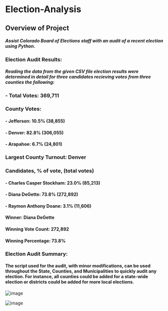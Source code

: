 # Election-Analysis
## Overview of Project
##### Assist Colorado Board of Elections staff with an audit of a recent election using Python.
### Election Audit Results:
##### Reading the data from the given CSV file election results were determined in detail for three candidates recieving votes from three counties the following:
### - Total Votes: 369,711

### County Votes:
#### - Jefferson: 10.5% (38,855)
#### - Denver: 82.8% (306,055)
#### - Arapahoe: 6.7% (24,801)

### Largest County Turnout: Denver
### Candidates, % of vote, (total votes)

#### - Charles Casper Stockham: 23.0% (85,213)
#### - Diana DeGette: 73.8% (272,892)
#### - Raymon Anthony Doane: 3.1% (11,606)

#### Winner: Diana DeGette
#### Winning Vote Count: 272,892
#### Winning Percentage: 73.8%

### Election Audit Summary:
#### The script used for the audit, with minor modifications, can be used throughout the State, Counties, and Municipalities to quickly audit any election. For instance, all counties could be added for a state-wide election or districts could be added for more local elections.
![image](https://user-images.githubusercontent.com/81878169/119298446-aea6a980-bc22-11eb-9203-d55f91d3a483.png)

![image](https://user-images.githubusercontent.com/81878169/119298504-c7af5a80-bc22-11eb-84e6-2e28d0328074.png)


